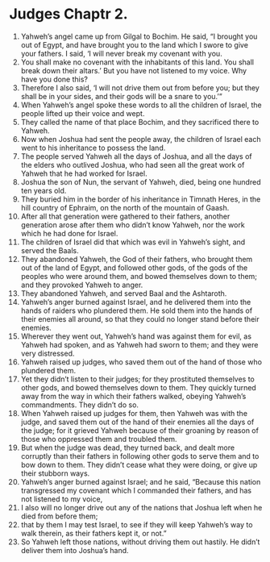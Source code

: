 ﻿
# Judges Chaptr 2.
1. Yahweh’s angel came up from Gilgal to Bochim. He said, “I brought you out of Egypt, and have brought you to the land which I swore to give your fathers. I said, ‘I will never break my covenant with you. 
2. You shall make no covenant with the inhabitants of this land. You shall break down their altars.’ But you have not listened to my voice. Why have you done this? 
3. Therefore I also said, ‘I will not drive them out from before you; but they shall be in your sides, and their gods will be a snare to you.’” 
4. When Yahweh’s angel spoke these words to all the children of Israel, the people lifted up their voice and wept. 
5. They called the name of that place Bochim, and they sacrificed there to Yahweh. 
6. Now when Joshua had sent the people away, the children of Israel each went to his inheritance to possess the land. 
7. The people served Yahweh all the days of Joshua, and all the days of the elders who outlived Joshua, who had seen all the great work of Yahweh that he had worked for Israel. 
8. Joshua the son of Nun, the servant of Yahweh, died, being one hundred ten years old. 
9. They buried him in the border of his inheritance in Timnath Heres, in the hill country of Ephraim, on the north of the mountain of Gaash. 
10. After all that generation were gathered to their fathers, another generation arose after them who didn’t know Yahweh, nor the work which he had done for Israel. 
11. The children of Israel did that which was evil in Yahweh’s sight, and served the Baals. 
12. They abandoned Yahweh, the God of their fathers, who brought them out of the land of Egypt, and followed other gods, of the gods of the peoples who were around them, and bowed themselves down to them; and they provoked Yahweh to anger. 
13. They abandoned Yahweh, and served Baal and the Ashtaroth. 
14. Yahweh’s anger burned against Israel, and he delivered them into the hands of raiders who plundered them. He sold them into the hands of their enemies all around, so that they could no longer stand before their enemies. 
15. Wherever they went out, Yahweh’s hand was against them for evil, as Yahweh had spoken, and as Yahweh had sworn to them; and they were very distressed. 
16. Yahweh raised up judges, who saved them out of the hand of those who plundered them. 
17. Yet they didn’t listen to their judges; for they prostituted themselves to other gods, and bowed themselves down to them. They quickly turned away from the way in which their fathers walked, obeying Yahweh’s commandments. They didn’t do so. 
18. When Yahweh raised up judges for them, then Yahweh was with the judge, and saved them out of the hand of their enemies all the days of the judge; for it grieved Yahweh because of their groaning by reason of those who oppressed them and troubled them. 
19. But when the judge was dead, they turned back, and dealt more corruptly than their fathers in following other gods to serve them and to bow down to them. They didn’t cease what they were doing, or give up their stubborn ways. 
20. Yahweh’s anger burned against Israel; and he said, “Because this nation transgressed my covenant which I commanded their fathers, and has not listened to my voice, 
21. I also will no longer drive out any of the nations that Joshua left when he died from before them; 
22. that by them I may test Israel, to see if they will keep Yahweh’s way to walk therein, as their fathers kept it, or not.” 
23. So Yahweh left those nations, without driving them out hastily. He didn’t deliver them into Joshua’s hand. 
